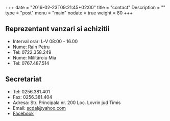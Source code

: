 +++
date = "2016-02-23T09:21:45+02:00"
title = "contact"
Description = ""
type = "post"
menu = "main"
nodate = true
weight = 80
+++

## Reprezentant vanzari si achizitii
* Interval orar: L-V  08:00 - 16.00
* Nume: Rain Petru
* Tel: 0722.358.249
* Nume: Milităroiu Mia
* Tel: 0767.487.514

## Secretariat
* Tel: 0256.381.401
* Fax: 0256.381.404
* Adresa: Str. Principala nr. 200 Loc. Lovrin jud Timis
* Email: [scdal@yahoo.com](mailto://scdal@yahoo.com)
* [Facebook](https://www.facebook.com/Statiunea-de-Cercetare-Dezvoltare-agricola-Lovrin-391942644298393/)
